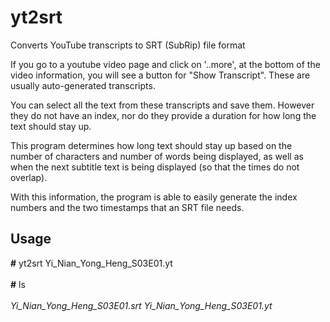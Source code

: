 # yt2srt
Converts YouTube transcripts to SRT (SubRip) file format

   If you go to a youtube video page and click on '..more', at the bottom of
the video information, you will see a button for "Show Transcript". These
are usually auto-generated transcripts.

   You can select all the text from these transcripts and save them. However
they do not have an index, nor do they provide a duration for how long the
text should stay up.

   This program determines how long text should stay up based on the number
of characters and number of words being displayed, as well as when the next
subtitle text is being displayed (so that the times do not overlap).

   With this information, the program is able to easily generate the index
numbers and the two timestamps that an SRT file needs.

## Usage

**#** yt2srt Yi_Nian_Yong_Heng_S03E01.yt<br/><br/>
**#** ls<br/><br/>
*Yi_Nian_Yong_Heng_S03E01.srt Yi_Nian_Yong_Heng_S03E01.yt*<br/>
